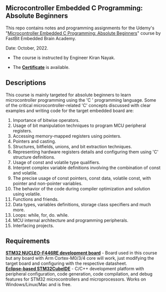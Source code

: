 
## Microcontroller Embedded C Programming: Absolute Beginners

This repo contains notes and programming assignments for the Udemy's "[Microcontroller Embedded C Programming: Absolute Beginners](https://www.udemy.com/course/microcontroller-embedded-c-programming/)" course by FastBit Embedded Brain Academy.

Date: October, 2022.

- The course is instructed by Engineer Kiran Nayak.

- The [**Certificate**](https://github.com/renatosoriano/Coursera-Introduction-to-Embedded-Systems-Software-and-Development-Environments/blob/master/Certificate.pdf) is available. 

## Descriptions

This course is mainly targeted for absolute beginners to learn microcontroller programming using the 'C ' programming language.
Some of the critical microcontroller-related 'C' concepts discussed with clear examples and writing code for the target embedded board are:

1. Importance of bitwise operators.
2. Usage of bit manipulation techniques to program MCU peripheral registers.
3. Accessing memory-mapped registers using pointers.
4. Pointers and casting.
5. Structures, bitfields, unions, and bit extraction techniques.
6. Representing hardware registers details and configuring them using 'C' structure definitions.
7. Usage of const and volatile type qualifiers.
8. Interpret complex variable definitions involving the combination of const and volatile.
9. The precise usage of const pointers, const data, volatile const, with pointer and non-pointer variables.
10. The behavior of the code during compiler optimization and solution using volatile.
11. Functions and friends.
12. Data types, variables definitions, storage class specifiers and much more.
13. Loops: while, for, do. while.
14. MCU internal architecture and programming peripherals.
15. Interfacing projects.

## Requirements

**[STM32 NUCLEO-F446RE development board](https://www.st.com/en/evaluation-tools/nucleo-f446re.html#overview)** - Board used in this course but any board with Arm Cortex-M0/3/4 core will work, just modifying the target board and configuring with the respective datasheet. \
**[Eclipse-based STM32CubeIDE](https://www.st.com/en/development-tools/stm32cubeide.html)** - C/C++ development platform with peripheral configuration, code generation, code compilation, and debug features for STM32 microcontrollers and microprocessors. Works on Windows/Linux/Mac and is free.
